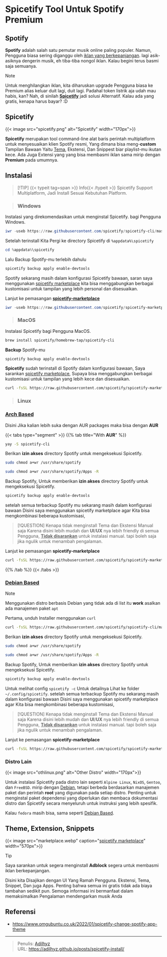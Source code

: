 # Spicetify Tool Untuk Spotify Premium


## Spotify

**Spotify** adalah salah satu pemutar musik online paling populer. Namun, Pengguna biasa sering diganggu oleh <u>iklan yang berkepanjangan</u>. lagi asik-asiknya dengerin musik, eh tiba-tiba nongol iklan. Kalau begini terus basmi saja semuanya.

<!-- {{< image src="./3961-spotify.png" alt="Spotify" >}} -->

> [!NOTE]
> Untuk menghilangkan iklan, kita diharuskan upgrade Pengguna biasa ke Premium alias keluar duit lagi, duit lagi. Padahal token listrik aja udah mau habis, kan? Nah, di sinilah [**Spicetify**](#spicetify) jadi solusi Alternatif. Kalau ada yang gratis, kenapa harus bayar? :D

## Spicetify

{{< image src="spicetify.png" alt="Spicetify" width="170px">}}

**Spicetify** merupakan tool command-line alat baris perintah multiplatform untuk menyesuaikan klien Spotify resmi, Yang dimana bisa meng-**custom** Tampilan Bawaan Yaitu [Tema](https://github.com/spicetify/spicetify-themes/blob/master/THEMES.md), Ekstensi, Dan Snippest biar playlist-mu ikutan kece. Ada Juga Extensi yang yang bisa membasmi iklan sama mirip dengan **Premium** pada umumnya.

## Instalasi

> [!TIP] {{< typeit tag=span >}} Info{{< /typeit >}}
> Spicetify Support Multiplatform, Jadi Install Sesuai Kebutuhan Platform.

> ### Windows

Instalasi yang direkomendasikan untuk menginstal Spicetify. bagi Pengguna Windows.

```powershell {title="User"}
iwr -useb https://raw.githubusercontent.com/spicetify/spicetify-cli/master/install.ps1 | iex
```

Setelah terinstall Kita Pergi ke directory Spicetify di `%appdata%\spicetify`

```powershell {title="User"}
cd %appdata%\spicetify
```

Lalu Backup Spotify-mu terlebih dahulu

```powershell {title="User"}
spicetify backup apply enable-devtools
```

Spotify sekarang masih dalam konfigurasi Spicetify bawaan, saran saya menggunakan [spicetify marketplace](https://github.com/spicetify/marketplace) kita bisa menggabungkan berbagai kustomisasi untuk tampilan yang lebih personal dan disesuaikan.

Lanjut ke pemasangan [**spicetify-marketplace**](https://github.com/spicetify/marketplace)

```powershell {title="User"}
iwr -useb https://raw.githubusercontent.com/spicetify/spicetify-marketplace/main/resources/install.ps1 | iex

```

> ### MacOS

Instalasi Spicetify bagi Pengguna MacOS.

```zsh {title="User"}
brew install spicetify/homebrew-tap/spicetify-cli
```

**Backup** Spotify-mu
```zsh {title="User"}
spicetify backup apply enable-devtools
```

**Spicetify** sudah terinstall di Spotify dalam konfigurasi bawaan, Saya sarankan [spicetify marketplace](https://github.com/spicetify/marketplace), Supaya bisa menggabungkan berbagai kustomisasi untuk tampilan yang lebih kece dan disesuaikan.

```zsh {title="User"}
curl -fsSL https://raw.githubusercontent.com/spicetify/spicetify-marketplace/main/resources/install.sh | sh
```

> ### Linux

### [Arch Based](https://wiki.archlinux.org/title/Arch-based_distributions)

Disini Jika kalian lebih suka dengan AUR packages maka bisa dengan **AUR** 

{{< tabs type="segment" >}}
{{% tab title="With **AUR**" %}}


```sh {title="Terminal"}
yay -S spicetify-cli
```

Berikan **izin akses** directory Spotify untuk mengeksekusi Spicetify.

```sh {title="Terminal"}
sudo chmod a+wr /usr/share/spotify

sudo chmod a+wr /usr/share/spotify/Apps -R
```

Backup Spotify, Untuk memberikan **izin akses** directory Spotify untuk mengeksekusi Spicetify.

```sh {title="Terminal"}
spicetify backup apply enable-devtools
```

setelah semua terbackup Spotify mu sekarang masih dalam konfigurasi bawaan Disini saya menggunakan spicetify marketplace agar Kita bisa mengkombinasi beberapa kustomisasi, 

> [!QUESTION] Kenapa tidak menginstall Tema dan Ekstensi Manual saja
> Karena disini lebih mudah dan **UI**/**UX** nya lebih friendly di semua Pengguna, <u>**Tidak disarankan**</u> untuk instalasi manual. tapi boleh saja jika ngulik untuk menambah pengalaman.

Lanjut ke pemasangan **spicetify-marketplace**
```sh
curl -fsSL https://raw.githubusercontent.com/spicetify/spicetify-marketplace/main/resources/install.sh | sh
```

{{% /tab %}}
{{< /tabs >}}

### [Debian Based](https://en.wikipedia.org/wiki/Category:Debian-based_distributions)

> [!NOTE]
> Menggunakan distro berbasis Debian yang tidak ada di list itu **work** asalkan ada manajemen paket `apt`

Pertama, unduh Installer menggunakan `curl`

```sh {title=Terminal}
curl -fsSL https://raw.githubusercontent.com/spicetify/spicetify-cli/master/install.sh | sh
```

Berikan **izin akses** directory Spotify untuk mengeksekusi Spicetify.

```sh {title=Terminal}
sudo chmod a+wr /usr/share/spotify

sudo chmod a+wr /usr/share/spotify/Apps -R
```


Backup Spotify, Untuk memberikan **izin akses** directory Spotify untuk mengeksekusi Spicetify.

```sh
spicetify backup apply enable-devtools
```

Untuk melihat config `spicetify -c` Untuk detailnya Lihat ke folder `~/.config/spicetify`. 
setelah semua terbackup Spotify mu sekarang masih dalam konfigurasi bawaan Disini saya menggunakan spicetify marketplace agar Kita bisa mengkombinasi beberapa kustomisasi, 

> [!QUESTION] Kenapa tidak menginstall Tema dan Ekstensi Manual saja
> Karena disini lebih mudah dan **UI**/**UX** nya lebih friendly di semua Pengguna, <u>**Tidak disarankan**</u> untuk instalasi manual. tapi boleh saja jika ngulik untuk menambah pengalaman.

Lanjut ke pemasangan **spicetify-marketplace**
```sh
curl -fsSL https://raw.githubusercontent.com/spicetify/spicetify-marketplace/main/resources/install.sh | sh
```

### Distro Lain
{{< image src="othlinux.png" alt="Other Distro" width="170px">}}

Untuk instalasi Spicetify pada distro lain seperti `Alpine Linux`, `NixOS`, `Gentoo`, dan `FreeBSD`. mirip dengan [Debian](#debian-based), tetapi berbeda berdasarkan manajemen paket dan perintah **root** yang digunakan pada setiap distro. Penting untuk menginstal paket dependensi yang diperlukan dan membaca dokumentasi distro dan Spicetify secara menyeluruh untuk instruksi yang lebih spesifik.

Kalau `fedora` masih bisa, sama seperti [Debian Based](#12-debian-based).

## Theme, Extension, Snippets

{{< image src="marketplace.webp" caption="[spicetify marketplace](https://github.com/spicetify/marketplace)" width="570px">}}

> [!TIP]
> Saya sarankan untuk segera menginstall **Adblock** segera untuk membasmi iklan berkepanjangan.

Disini kita Disajikan dengan UI Yang Ramah Pengguna. Ekstensi, Tema, Snippet, Dan juga Apps. Penting bahwa semua ini gratis tidak ada biaya tambahan sedikit pun. Semoga informasi ini bermanfaat dalam memaksimalkan Pengalaman mendengarkan musik Anda

## Referensi

- https://www.omgubuntu.co.uk/2022/01/spicetify-change-spotify-app-theme


---

> Penulis: [Adilhyz](https://github.com/adilhyz)  
> URL: https://adilhyz.github.io/posts/spicetify-install/  

